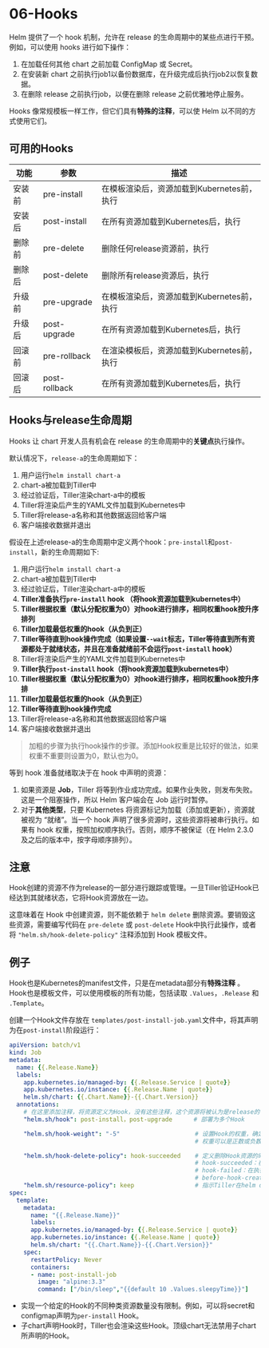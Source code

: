 # 06-Hooks

Helm 提供了一个 hook 机制，允许在 release 的生命周期中的某些点进行干预。例如，可以使用 hooks 进行如下操作：

1. 在加载任何其他 chart 之前加载 ConfigMap 或 Secret。
2. 在安装新 chart 之前执行job1以备份数据库，在升级完成后执行job2以恢复数据。
3. 在删除 release 之前执行job，以便在删除 release 之前优雅地停止服务。

Hooks 像常规模板一样工作，但它们具有**特殊的注释**，可以使 Helm 以不同的方式使用它们。

## 可用的Hooks

|功能|参数|描述|
---|---|---
安装前| pre-install|在模板渲染后，资源加载到Kubernetes前，执行
安装后| post-install|在所有资源加载到Kubernetes后，执行
删除前| pre-delete|删除任何release资源前，执行
删除后| post-delete|删除所有release资源后，执行
升级前| pre-upgrade|在模板渲染后，资源加载到Kubernetes前，执行
升级后| post-upgrade|在所有资源加载到Kubernetes后，执行
回滚前| pre-rollback|在渲染模板后，资源加载到Kubernetes前，执行
回滚后| post-rollback|在所有资源加载到Kubernetes后，执行

## Hooks与release生命周期

Hooks 让 chart 开发人员有机会在 release 的生命周期中的**关键点**执行操作。

默认情况下，`release-a`的生命周期如下：

1. 用户运行`helm install chart-a`
2. chart-a被加载到Tiller中
3. 经过验证后，Tiller渲染chart-a中的模板
4. Tiller将渲染后产生的YAML文件加载到Kubernetes中
5. Tiller将release-a名称和其他数据返回给客户端
6. 客户端接收数据并退出

假设在上述release-a的生命周期中定义两个hook：`pre-install`和`post-install`，新的生命周期如下:

1. 用户运行`helm install chart-a`
2. chart-a被加载到Tiller中
3. 经过验证后，Tiller渲染chart-a中的模板
4. **Tiller准备执行`pre-install` hook （将hook资源加载到kubernetes中）**
5. **Tiller根据权重（默认分配权重为0）对hook进行排序，相同权重hook按升序排列**
6. **Tiller加载最低权重的hook（从负到正）**
7. **Tiller等待直到hook操作完成（如果设置`--wait`标志，Tiller等待直到所有资源都处于就绪状态，并且在准备就绪前不会运行`post-install` hook）**
8. Tiller将渲染后产生的YAML文件加载到Kubernetes中
9. **Tiller执行`post-install` hook（将hook资源加载到kubernetes中）**
10. **Tiller根据权重（默认分配权重为0）对hook进行排序，相同权重hook按升序排**
11. **Tiller加载最低权重的hook（从负到正）**
12. **Tiller等待直到hook操作完成**
13. Tiller将release-a名称和其他数据返回给客户端
14. 客户端接收数据并退出

> 加粗的步骤为执行hook操作的步骤。添加Hook权重是比较好的做法，如果权重不重要则设置为0，默认也为0。

等到 hook 准备就绪取决于在 hook 中声明的资源：

1. 如果资源是 **Job**，Tiller 将等到作业成功完成。如果作业失败，则发布失败。这是一个阻塞操作，所以 Helm 客户端会在 Job 运行时暂停。
2. 对于**其他类型**，只要 Kubernetes 将资源标记为加载（添加或更新），资源就被视为 “就绪”。当一个 hook 声明了很多资源时，这些资源将被串行执行。如果有 hook 权重，按照加权顺序执行。否则，顺序不被保证（在 Helm 2.3.0 及之后的版本中，按字母顺序排列）。

## 注意

Hook创建的资源不作为release的一部分进行跟踪或管理。一旦Tiller验证Hook已经达到其就绪状态，它将Hook资源放在一边。

这意味着在 Hook 中创建资源，则不能依赖于 `helm delete` 删除资源。要销毁这些资源，需要编写代码在 `pre-delete` 或 `post-delete` Hook中执行此操作，或者将 `"helm.sh/hook-delete-policy"` 注释添加到 Hook 模板文件。

## 例子

Hook也是Kubernetes的manifest文件，只是在metadata部分有**特殊注释** 。Hook也是模板文件，可以使用模板的所有功能，包括读取 `.Values`，`.Release` 和 `.Template`。

创建一个Hook文件存放在 `templates/post-install-job.yaml`文件中，将其声明为在`post-install`阶段运行：

```yaml
apiVersion: batch/v1
kind: Job
metadata:
  name: {{.Release.Name}}
  labels:
    app.kubernetes.io/managed-by: {{.Release.Service | quote}}
    app.kubernetes.io/instance: {{.Release.Name | quote}}
    helm.sh/chart: {{.Chart.Name}}-{{.Chart.Version}}
  annotations:
    # 在这里添加注释，将资源定义为Hook，没有这些注释，这个资源将被认为是release的一部分
    "helm.sh/hook": post-install，post-upgrade      # 部署为多个Hook

    "helm.sh/hook-weight": "-5"                     # 设置Hook的权重，确定执行顺序，
                                                    # 权重可以是正数或负数，但必须表示为字符串

    "helm.sh/hook-delete-policy": hook-succeeded    # 定义删除Hook资源的时间和策略
                                                    # hook-succeeded：在执行成功后删除hook
                                                    # hook-failed：在执行失败后删除hook
                                                    # before-hook-creation：创建新hook之前删除旧hook
    "helm.sh/resource-policy": keep                 # 指示Tiller在helm delete操作过程中跳过此资源（将变成孤儿）
spec:
  template:
    metadata:
      name: "{{.Release.Name}}"
      labels:
      app.kubernetes.io/managed-by: {{.Release.Service | quote}}
      app.kubernetes.io/instance: {{.Release.Name | quote}}
      helm.sh/chart: "{{.Chart.Name}}-{{.Chart.Version}}"
    spec:
      restartPolicy: Never
      containers:
      - name: post-install-job
        image: "alpine:3.3"
        command: ["/bin/sleep","{{default 10 .Values.sleepyTime}}"]
```

- 实现一个给定的Hook的不同种类资源数量没有限制。例如，可以将secret和configmap声明为`per-install` Hook。
- 子chart声明Hook时，Tiller也会渲染这些Hook。顶级chart无法禁用子chart所声明的Hook。

